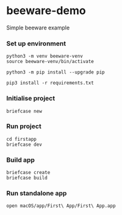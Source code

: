 # beeware-demo
Simple beeware example

### Set up environment

```
python3 -m venv beeware-venv
source beeware-venv/bin/activate

python3 -m pip install --upgrade pip

pip3 install -r requirements.txt
```

### Initialise project

```
briefcase new
```

### Run project

```
cd firstapp
briefcase dev
```

### Build app

```
briefcase create
briefcase build
```

### Run standalone app

```
open macOS/app/First\ App/First\ App.app
```
